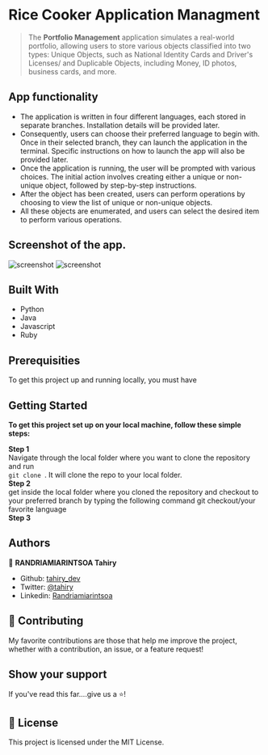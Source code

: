 # Rice Cooker Application Managment

> The <b>Portfolio Management</b> application simulates a real-world portfolio, allowing users to store various objects classified into two types:
> Unique Objects, such as National Identity Cards and Driver's Licenses/ and Duplicable Objects, including Money, ID photos, business cards, and more.

## App functionality

- The application is written in four different languages, each stored in separate branches. Installation details will be provided later.
- Consequently, users can choose their preferred language to begin with. Once in their selected branch, they can launch the application in the terminal. Specific instructions on how to launch the app will also be provided later.
- Once the application is running, the user will be prompted with various choices. The initial action involves creating either a unique or non-unique object, followed by step-by-step instructions.
- After the object has been created, users can perform operations by choosing to view the list of unique or non-unique objects.
- All these objects are enumerated, and users can select the desired item to perform various operations.

## Screenshot of the app.

![screenshot]()
![screenshot]()

## Built With

- Python
- Java
- Javascript
- Ruby

## Prerequisities

To get this project up and running locally, you must have 

## Getting Started

**To get this project set up on your local machine, follow these simple steps:**

**Step 1**<br>
Navigate through the local folder where you want to clone the repository and run<br>
`git clone `. It will clone the repo to your local folder.<br>
**Step 2**<br>
get inside the local folder where you cloned the repository and checkout to your preferred branch by typing the following command git checkout/your favorite language<br>
**Step 3**<br>


## Authors

👤 **RANDRIAMIARINTSOA Tahiry**

- Github: [tahiry_dev](https://github.com/tahiry-dev)
- Twitter: [@tahiry](https://twitter.com/Tahiry94825074)
- Linkedin: [Randriamiarintsoa](https://www.linkedin.com/in/tahiry-randriamiarintsoa/)

## 🤝 Contributing

My favorite contributions are those that help me improve the project, whether with a contribution, an issue, or a feature request!

## Show your support

If you've read this far....give us a ⭐️!

## 📝 License

This project is licensed under the MIT License.


